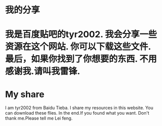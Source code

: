 # 我的分享
我是百度贴吧的tyr2002.
我会分享一些资源在这个网站.
你可以下载这些文件.
最后，如果你找到了你想要的东西.
不用感谢我.请叫我雷锋.
==========================================
# My share
I am tyr2002 from Baidu Tieba.
I share my resources in this website.
You can download these flies.
In the end.If you found what you want.
Don't thank me.Please tell me Lei feng.
